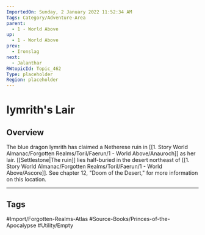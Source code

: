 ```yaml
---
ImportedOn: Sunday, 2 January 2022 11:52:34 AM
Tags: Category/Adventure-Area
parent:
  - 1 - World Above
up:
  - 1 - World Above
prev:
  - Ironslag
next:
  - Jalanthar
RWtopicId: Topic_462
Type: placeholder
Region: placeholder
---
```

# Iymrith's Lair
## Overview
The blue dragon lymrith has claimed a Netherese ruin in [[1. Story World Almanac/Forgotten Realms/Toril/Faerun/1 - World Above/Anauroch]] as her lair. [[Settlestone|The ruin]] lies half-buried in the desert northeast of [[1. Story World Almanac/Forgotten Realms/Toril/Faerun/1 - World Above/Ascore]]. See chapter 12, "Doom of the Desert," for more information on this location.


---
## Tags
#Import/Forgotten-Realms-Atlas #Source-Books/Princes-of-the-Apocalypse #Utility/Empty

